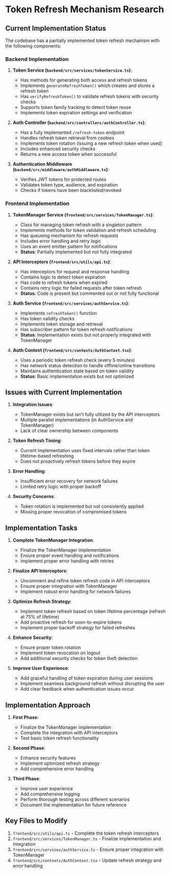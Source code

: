 # Token Refresh Mechanism Research

## Current Implementation Status

The codebase has a partially implemented token refresh mechanism with the following components:

### Backend Implementation

1. **Token Service (`backend/src/services/tokenService.ts`)**:
   - Has methods for generating both access and refresh tokens
   - Implements `generateRefreshToken()` which creates and stores a refresh token
   - Has `verifyRefreshToken()` to validate refresh tokens with security checks
   - Supports token family tracking to detect token reuse
   - Implements token expiration settings and verification

2. **Auth Controller (`backend/src/controllers/authController.ts`)**:
   - Has a fully implemented `/refresh-token` endpoint
   - Handles refresh token retrieval from cookies
   - Implements token rotation (issuing a new refresh token when used)
   - Includes enhanced security checks
   - Returns a new access token when successful

3. **Authentication Middleware (`backend/src/middleware/authMiddleware.ts`)**:
   - Verifies JWT tokens for protected routes
   - Validates token type, audience, and expiration
   - Checks if tokens have been blacklisted/revoked

### Frontend Implementation

1. **TokenManager Service (`frontend/src/services/TokenManager.ts`)**:
   - Class for managing token refresh with a singleton pattern
   - Implements methods for token validation and refresh scheduling
   - Has queueing mechanism for refresh requests
   - Includes error handling and retry logic
   - Uses an event emitter pattern for notifications
   - **Status**: Partially implemented but not fully integrated

2. **API Interceptors (`frontend/src/utils/api.ts`)**:
   - Has interceptors for request and response handling
   - Contains logic to detect token expiration
   - Has code to refresh tokens when expired
   - Contains retry logic for failed requests after token refresh
   - **Status**: Code is present but commented out or not fully functional

3. **Auth Service (`frontend/src/services/authService.ts`)**:
   - Implements `refreshToken()` function
   - Has token validity checks
   - Implements token storage and retrieval
   - Has subscriber pattern for token refresh notifications
   - **Status**: Implementation exists but not properly integrated with TokenManager

4. **Auth Context (`frontend/src/contexts/AuthContext.tsx`)**:
   - Uses a periodic token refresh check (every 5 minutes)
   - Has network status detection to handle offline/online transitions
   - Maintains authentication state based on token validity
   - **Status**: Basic implementation exists but not optimized

## Issues with Current Implementation

1. **Integration Issues**:
   - TokenManager exists but isn't fully utilized by the API interceptors
   - Multiple parallel implementations (in AuthService and TokenManager)
   - Lack of clear ownership between components

2. **Token Refresh Timing**:
   - Current implementation uses fixed intervals rather than token lifetime-based refreshing
   - Does not proactively refresh tokens before they expire

3. **Error Handling**:
   - Insufficient error recovery for network failures
   - Limited retry logic with proper backoff

4. **Security Concerns**:
   - Token rotation is implemented but not consistently applied
   - Missing proper revocation of compromised tokens

## Implementation Tasks

1. **Complete TokenManager Integration**:
   - Finalize the TokenManager implementation
   - Ensure proper event handling and notifications
   - Implement proper error handling with retries

2. **Finalize API Interceptors**:
   - Uncomment and refine token refresh code in API interceptors
   - Ensure proper integration with TokenManager
   - Implement robust error handling for network failures

3. **Optimize Refresh Strategy**:
   - Implement token refresh based on token lifetime percentage (refresh at 75% of lifetime)
   - Add proactive refresh for soon-to-expire tokens
   - Implement proper backoff strategy for failed refreshes

4. **Enhance Security**:
   - Ensure proper token rotation
   - Implement token revocation on logout
   - Add additional security checks for token theft detection

5. **Improve User Experience**:
   - Add graceful handling of token expiration during user sessions
   - Implement seamless background refresh without disrupting the user
   - Add clear feedback when authentication issues occur

## Implementation Approach

1. **First Phase**:
   - Finalize the TokenManager implementation
   - Complete the integration with API interceptors
   - Test basic token refresh functionality

2. **Second Phase**:
   - Enhance security features
   - Implement optimized refresh strategy
   - Add comprehensive error handling

3. **Third Phase**:
   - Improve user experience
   - Add comprehensive logging
   - Perform thorough testing across different scenarios
   - Document the implementation for future reference

## Key Files to Modify

1. `frontend/src/utils/api.ts` - Complete the token refresh interceptors
2. `frontend/src/services/TokenManager.ts` - Finalize implementation and integration
3. `frontend/src/services/authService.ts` - Ensure proper integration with TokenManager
4. `frontend/src/contexts/AuthContext.tsx` - Update refresh strategy and error handling 